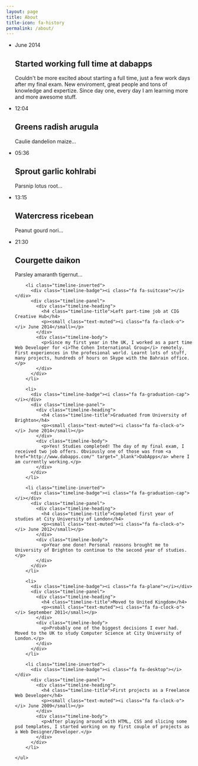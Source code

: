 ```yaml
---
layout: page
title: About
title-icon: fa-history
permalink: /about/
---
```


<ul class="timeline">
	<li>
		<div class="date">June 2014</div>
		<div class="icon"><i class="fa fa-suitcase"></i></div>
		<div class="cbp_tmlabel">
			<h2>Started working full time at dabapps</h2>
			<p>Couldn't be more excited about starting a full time, just a few work days after my final exam. New enviroment, great people and tons of knowledge and expertize. Since day one, every day I am learning more and more awesome stuff.</p>
		</div>
	</li>
	<li>
		<div class="date">12:04</div>
		<div class="cbp_tmicon cbp_tmicon-screen"></div>
		<div class="cbp_tmlabel">
			<h2>Greens radish arugula</h2>
			<p>Caulie dandelion maize...</p>
		</div>
	</li>
	<li>
		<div class="date">05:36</div>
		<div class="cbp_tmicon cbp_tmicon-mail"></div>
		<div class="cbp_tmlabel">
			<h2>Sprout garlic kohlrabi</h2>
			<p>Parsnip lotus root...</p>
		</div>
	</li>
	<li>
		<div class="date">13:15</div>
		<div class="cbp_tmicon cbp_tmicon-phone"></div>
		<div class="cbp_tmlabel">
			<h2>Watercress ricebean</h2>
			<p>Peanut gourd nori...</p>
		</div>
	</li>
	<li>
		<div class="date">21:30</div>
		<div class="cbp_tmicon cbp_tmicon-earth"></div>
		<div class="cbp_tmlabel">
			<h2>Courgette daikon</h2>
			<p>Parsley amaranth tigernut...</p>
		</div>
	</li>
</ul>


 <ul class="timeline">

        <li class="timeline-inverted">
          <div class="timeline-badge"><i class="fa fa-suitcase"></i></div>
          <div class="timeline-panel">
            <div class="timeline-heading">
              <h4 class="timeline-title">Left part-time job at CIG Creative Hub</h4>
              <p><small class="text-muted"><i class="fa fa-clock-o"></i> June 2014</small></p>
            </div>
            <div class="timeline-body">
              <p>Since my first year in the UK, I worked as a part time Web Developer for <i>The Cohen International Group</i> remotely. First experiences in the profesional world. Learnt lots of stuff, many projects, hundreds of hours on Skype with the Bahrain office.</p>
            </div>
          </div>
        </li>

        <li>
          <div class="timeline-badge"><i class="fa fa-graduation-cap"></i></div>
          <div class="timeline-panel">
            <div class="timeline-heading">
              <h4 class="timeline-title">Graduated from University of Brighton</h4>
              <p><small class="text-muted"><i class="fa fa-clock-o"></i> June 2014</small></p>
            </div>
            <div class="timeline-body">
              <p>Yes! Studies completed! The day of my final exam, I received two job offers. Obviously one of those was from <a href="http://www.dabapps.com/" target="_blank">DabApps</a> where I am currently working.</p>
            </div>
          </div>
        </li>

        <li class="timeline-inverted">
          <div class="timeline-badge"><i class="fa fa-graduation-cap"></i></div>
          <div class="timeline-panel">
            <div class="timeline-heading">
              <h4 class="timeline-title">Completed first year of studies at City University of London</h4>
              <p><small class="text-muted"><i class="fa fa-clock-o"></i> June 2012</small></p>
            </div>
            <div class="timeline-body">
              <p>Year one done! Personal reasons brought me to University of Brighton to continue to the second year of studies.</p>
            </div>
          </div>
        </li>

        <li>
          <div class="timeline-badge"><i class="fa fa-plane"></i></div>
          <div class="timeline-panel">
            <div class="timeline-heading">
              <h4 class="timeline-title">Moved to United Kingdom</h4>
              <p><small class="text-muted"><i class="fa fa-clock-o"></i> September 2011</small></p>
            </div>
            <div class="timeline-body">
              <p>Probably one of the biggest decisions I ever had. Moved to the UK to study Computer Science at City University of London.</p>
            </div>
          </div>
        </li>

        <li class="timeline-inverted">
          <div class="timeline-badge"><i class="fa fa-desktop"></i></div>
          <div class="timeline-panel">
            <div class="timeline-heading">
              <h4 class="timeline-title">First projects as a Freelance Web Developer</h4>
              <p><small class="text-muted"><i class="fa fa-clock-o"></i> June 2009</small></p>
            </div>
            <div class="timeline-body">
              <p>After playing around with HTML, CSS and slicing some psd templates, I started working on my first couple of projects as a Web Designer/Developer.</p>
            </div>
          </div>
        </li>

    </ul>
